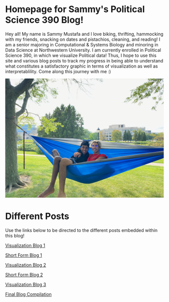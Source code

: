 # Homepage for Sammy's Political Science 390 Blog!

Hey all! My name is Sammy Mustafa and I love biking, thrifting, hammocking with my friends, snacking on dates and pistachios, cleaning, and reading! I am a senior majoring in Computational & Systems Biology and minoring in Data Science at Northwestern University. I am currently enrolled in Political Science 390, in which we visualize Political data! Thus, I hope to use this site and various blog posts to track my progress in being able to understand what constitutes a satisfactory graphic in terms of visualization as well as interpretablility. Come along this journey with me :)

![Here is me hammocking with my close friend!](pranav.jpg) 


# Different Posts

Use the links below to be directed to the different posts embedded within this blog!

[Visualization Blog 1](/viz_blog_1.md)

[Short Form Blog 1](/short_blog_1.md)

[Visualization Blog 2](/viz_blog_2.md)

[Short Form Blog 2](/short_blog_2.md)

[Visualization Blog 3](/viz_blog_3.md)

[Final Blog Compilation](/final_blog.md)

